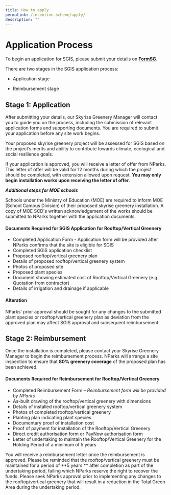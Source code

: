 ```yaml
---
title: How to apply
permalink: /incentive-scheme/apply/
description: ""
---
```

# **Application Process**

To begin an application for SGIS, please submit your details on [**FormSG**](https://form.gov.sg/5cee3b050a5be80010bd5a73)**.**

There are two stages in the SGIS application process:

*   Application stage

*  Reimbursement stage


## **Stage 1: Application**

After submitting your details, our Skyrise Greenery Manager will contact you to guide you on the process, including the submission of relevant application forms and supporting documents. You are required to submit your application before any site work begins.

Your proposed skyrise greenery project will be assessed for SGIS based on the project’s merits and ability to contribute towards climate, ecological and social resilience goals.

If your application is approved, you will receive a letter of offer from NParks. This letter of offer will be valid for 12 months during which the project should be completed, with extension allowed upon request. **You may only begin installation works upon receiving the letter of offer**.

***Additional steps for MOE schools***

Schools under the Ministry of Education (MOE) are required to inform MOE (School Campus Division) of their proposed skyrise greenery installation. A copy of MOE SCD's written acknowledgement of the works should be submitted to NParks together with the application documents.

#### Documents Required for SGIS Application for Rooftop/Vertical Greenery 

* Completed Application Form - Application form will be provided after NParks confirms that the site is eligible for SGIS
* Completed SGIS application checklist 
* Proposed rooftop/vertical greenery plan
* Details of proposed rooftop/vertical greenery system  
* Photos of proposed site
* Proposed plant species
* Document showing estimated cost of Rooftop/Vertical Greenery (e.g., Quotation from contractor)
* Details of irrigation and drainage if applicable

#### Alteration
NParks’ prior approval should be sought for any changes to the submitted plant species or rooftop/vertical greenery plan as deviation from the approved plan may affect SGIS approval and subsequent reimbursement.

## **Stage 2: Reimbursement**
Once the installation is completed, please contact your Skyrise Greenery Manager to begin the reimbursement process. NParks will arrange a site inspection to ensure that **80% greenery coverage** of the proposed plan has been achieved.

#### **Documents Required for Reimbursement for Rooftop/Vertical Greenery**

* Completed Reimbursement Form – *Reimbursement form will be provided by NParks*
* As-built drawing of the rooftop/vertical greenery with dimensions 
* Details of installed rooftop/vertical greenery system  
* Photos of completed rooftop/vertical greenery 
* Planting plan indicating plant species
* Documentary proof of installation cost
* Proof of payment for installation of the Rooftop/Vertical Greenery
* Direct credit authorisation form or PayNow authorisation form
* Letter of undertaking to maintain the Rooftop/Vertical Greenery for the Holding Period of a minimum of 5 years 

You will receive a reimbursement letter once the reimbursement is approved. Please be reminded that the rooftop/vertical greenery must be maintained for a period of **5 years ** after completion as part of the undertaking period, failing which NParks reserve the right to recover the funds. Please seek NParks approval prior to implementing any changes to the rooftop/vertical greenery that will result in a reduction in the Total Green Area during the undertaking period.